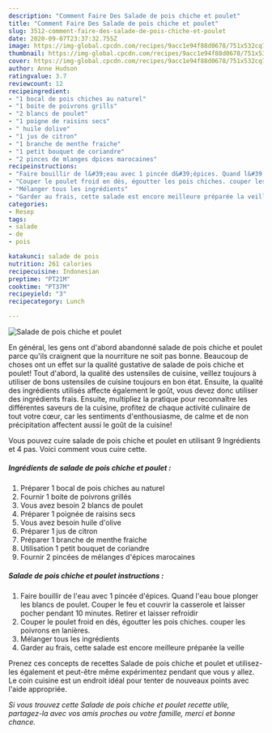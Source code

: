 ```yaml
---
description: "Comment Faire Des Salade de pois chiche et poulet"
title: "Comment Faire Des Salade de pois chiche et poulet"
slug: 3512-comment-faire-des-salade-de-pois-chiche-et-poulet
date: 2020-09-07T23:37:32.755Z
image: https://img-global.cpcdn.com/recipes/9acc1e94f88d0678/751x532cq70/salade-de-pois-chiche-et-poulet-photo-principale-de-la-recette.jpg
thumbnail: https://img-global.cpcdn.com/recipes/9acc1e94f88d0678/751x532cq70/salade-de-pois-chiche-et-poulet-photo-principale-de-la-recette.jpg
cover: https://img-global.cpcdn.com/recipes/9acc1e94f88d0678/751x532cq70/salade-de-pois-chiche-et-poulet-photo-principale-de-la-recette.jpg
author: Anne Hudson
ratingvalue: 3.7
reviewcount: 12
recipeingredient:
- "1 bocal de pois chiches au naturel"
- "1 boite de poivrons grills"
- "2 blancs de poulet"
- "1 poigne de raisins secs"
- " huile dolive"
- "1 jus de citron"
- "1 branche de menthe fraiche"
- "1 petit bouquet de coriandre"
- "2 pinces de mlanges dpices marocaines"
recipeinstructions:
- "Faire bouillir de l&#39;eau avec 1 pincée d&#39;épices. Quand l&#39;eau boue plonger les blancs de poulet. Couper le feu et couvrir la casserole et laisser pocher pendant 10 minutes. Retirer et laisser refroidir"
- "Couper le poulet froid en dés, égoutter les pois chiches. couper les poivrons en lanières."
- "Mélanger tous les ingrédients"
- "Garder au frais, cette salade est encore meilleure préparée la veille"
categories:
- Resep
tags:
- salade
- de
- pois

katakunci: salade de pois 
nutrition: 261 calories
recipecuisine: Indonesian
preptime: "PT21M"
cooktime: "PT37M"
recipeyield: "3"
recipecategory: Lunch

---
```



![Salade de pois chiche et poulet](https://img-global.cpcdn.com/recipes/9acc1e94f88d0678/751x532cq70/salade-de-pois-chiche-et-poulet-photo-principale-de-la-recette.jpg)

En général, les gens ont d'abord abandonné salade de pois chiche et poulet parce qu'ils craignent que la nourriture ne soit pas bonne. Beaucoup de choses ont un effet sur la qualité gustative de salade de pois chiche et poulet! Tout d'abord, la qualité des ustensiles de cuisine, veillez toujours à utiliser de bons ustensiles de cuisine toujours en bon état. Ensuite, la qualité des ingrédients utilisés affecte également le goût, vous devez donc utiliser des ingrédients frais. Ensuite, multipliez la pratique pour reconnaître les différentes saveurs de la cuisine, profitez de chaque activité culinaire de tout votre cœur, car les sentiments d'enthousiasme, de calme et de non précipitation affectent aussi le goût de la cuisine!

<!--inarticleads1-->

Vous pouvez cuire salade de pois chiche et poulet en utilisant 9 Ingrédients et 4 pas. Voici comment vous cuire cette.

##### Ingrédients de salade de pois chiche et poulet :

1. Préparer 1 bocal de pois chiches au naturel
1. Fournir 1 boite de poivrons grillés
1. Vous avez besoin 2 blancs de poulet
1. Préparer 1 poignée de raisins secs
1. Vous avez besoin  huile d&#39;olive
1. Préparer 1 jus de citron
1. Préparer 1 branche de menthe fraiche
1. Utilisation 1 petit bouquet de coriandre
1. Fournir 2 pincées de mélanges d&#39;épices marocaines




<!--inarticleads2-->

##### Salade de pois chiche et poulet instructions :

1. Faire bouillir de l&#39;eau avec 1 pincée d&#39;épices. Quand l&#39;eau boue plonger les blancs de poulet. Couper le feu et couvrir la casserole et laisser pocher pendant 10 minutes. Retirer et laisser refroidir
1. Couper le poulet froid en dés, égoutter les pois chiches. couper les poivrons en lanières.
1. Mélanger tous les ingrédients
1. Garder au frais, cette salade est encore meilleure préparée la veille




<!--inarticleads1-->

<p>
Prenez ces concepts de recettes Salade de pois chiche et poulet et utilisez-les également et peut-être même expérimentez pendant que vous y allez. Le coin cuisine est un endroit idéal pour tenter de nouveaux points avec l'aide appropriée.
</p>

<p>
<i>Si vous trouvez cette Salade de pois chiche et poulet recette utile, partagez-la avec vos amis proches ou votre famille, merci et bonne chance.</i>
</p>
